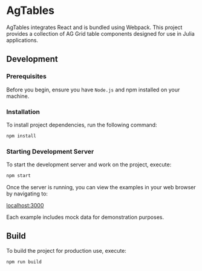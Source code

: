 # AgTables

AgTables integrates React and is bundled using Webpack. This project provides a collection of AG Grid table components designed for use in Julia applications.

## Development

### Prerequisites

Before you begin, ensure you have `Node.js` and npm installed on your machine.

### Installation

To install project dependencies, run the following command:

```bash
npm install
```

### Starting Development Server

To start the development server and work on the project, execute:

```bash
npm start
```

Once the server is running, you can view the examples in your web browser by navigating to:

[localhost:3000](http://localhost:3000)

Each example includes mock data for demonstration purposes.

## Build

To build the project for production use, execute:

```bash
npm run build
```
